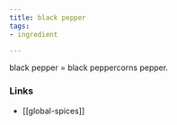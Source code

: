 ```yaml
---
title: black pepper
tags:
- ingredient

---
```

black pepper = black peppercorns pepper.

### Links

* [[global-spices]]

